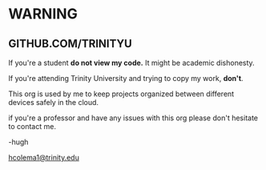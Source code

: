 # WARNING

## GITHUB.COM/TRINITYU

If you're a student **do not view my code.**
It might be academic dishonesty.

If you're attending Trinity University and trying to copy my work, **don't**.

This org is used by me to keep projects organized between different devices safely in the cloud.

if you're a professor and have any issues with this org please don't hesitate to contact me.

-hugh

hcolema1@trinity.edu

